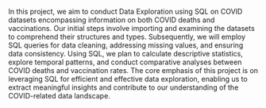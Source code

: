 In this project, we aim to conduct Data Exploration using SQL on COVID datasets encompassing information on both COVID deaths and vaccinations. Our initial steps involve importing and examining the datasets to comprehend their structures and types. Subsequently, we will employ SQL queries for data cleaning, addressing missing values, and ensuring data consistency. Using SQL, we plan to calculate descriptive statistics, explore temporal patterns, and conduct comparative analyses between COVID deaths and vaccination rates. The core emphasis of this project is on leveraging SQL for efficient and effective data exploration, enabling us to extract meaningful insights and contribute to our understanding of the COVID-related data landscape.




